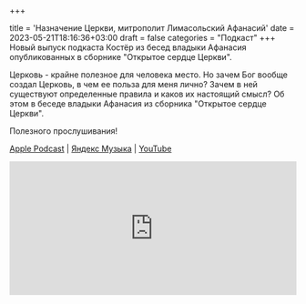 +++
		
title = 'Назначение Церкви, митрополит Лимасольский Афанасий'
date = 2023-05-21T18:16:36+03:00
draft = false
categories = "Подкаст"
+++
Новый выпуск подкаста Костёр из бесед владыки Афанасия опубликованных в сборнике "Открытое сердце Церкви".

Церковь - крайне полезное для человека место. Но зачем Бог вообще создал Церковь, в чем ее польза для меня лично? Зачем в ней существуют определенные правила и каков их настоящий смысл? Об этом в беседе владыки Афанасия из сборника "Открытое сердце Церкви".

Полезного прослушивания!

[Apple Podcast](https://podcasts.apple.com/by/podcast/%D0%BA%D0%BE%D1%81%D1%82%D0%B5%D1%80/id1670004262?i=1000613872302) | [Яндекс Музыка](https://music.yandex.ru/album/24972875/track/113976599) | [YouTube](https://youtu.be/Rj5U4hn63sQ)

<iframe src="https://player.mave.digital?podcast=bonfire&episode=15&color=rgb(63,128,158)&mute=1&date=1&download=1" style="width: 100%" height="235" scrolling="no" frameborder="no"></iframe>
